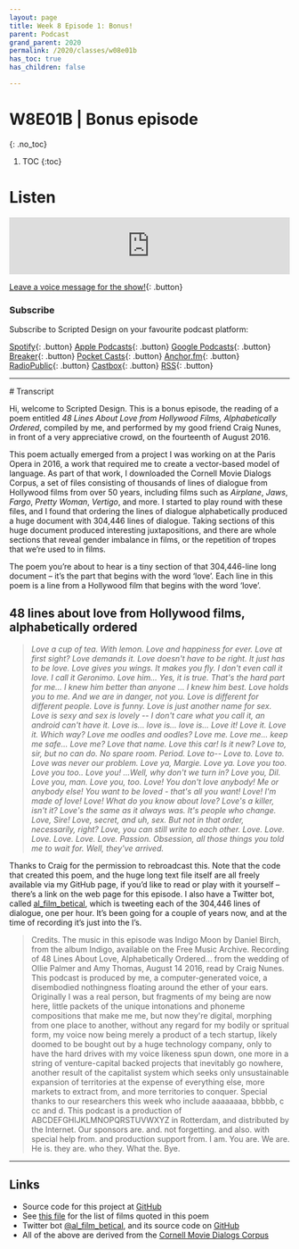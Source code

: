```yaml
---
layout: page
title: Week 8 Episode 1: Bonus!
parent: Podcast
grand_parent: 2020
permalink: /2020/classes/w08e01b
has_toc: true
has_children: false

---
```


# W8E01B | Bonus episode
{: .no_toc}

1. TOC
{:toc}



# Listen

<iframe src="https://anchor.fm/scripteddesign/embed/episodes/S01-W08-E01b-Scripted-Design--Week-8-Bonus-episode-emsluv" height="102px" width="100%" frameborder="0" scrolling="no"></iframe>
<br>

[Leave a voice message for the show!](https://anchor.fm/scripteddesign/message){: .button}

### Subscribe

Subscribe to Scripted Design on your favourite podcast platform:

[Spotify](https://open.spotify.com/show/3sYD3KyPJXnIHUY2m2uFcy){: .button} [Apple Podcasts](https://podcasts.apple.com/nl/podcast/scripted-design/id1533696064?l=en){: .button} [Google Podcasts](https://www.google.com/podcasts?feed=aHR0cHM6Ly9hbmNob3IuZm0vcy8zN2QzMjZjNC9wb2RjYXN0L3Jzcw==){: .button} [Breaker](https://breaker.audio/scripted-design){: .button} [Pocket Casts](https://pca.st/h40ivs5f){: .button} [Anchor.fm](https://anchor.fm/scripteddesign){: .button} [RadioPublic](https://radiopublic.com/scripted-design-WaxpdP){: .button} [Castbox](https://castbox.fm/channel/Scripted-Design-id3371338){: .button} [RSS](https://anchor.fm/s/37d326c4/podcast/rss){: .button}

---

# Transcript

<!-- Copy and paste the converted output. -->


Hi, welcome to Scripted Design. This is a bonus episode, the reading of a poem entitled _48 Lines About Love from Hollywood Films, Alphabetically Ordered_, compiled by me, and performed by my good friend Craig Nunes, in front of a very appreciative crowd, on the fourteenth of August 2016.

This poem actually emerged from a project I was working on at the Paris Opera in 2016, a work that required me to create a vector-based model of language. As part of that work, I downloaded the Cornell Movie Dialogs Corpus, a set of files consisting of thousands of lines of dialogue from Hollywood films from over 50 years, including films such as _Airplane_, _Jaws_, _Fargo_, _Pretty Woman_, _Vertigo_, and more. I started to play round with these files, and I found that ordering the lines of dialogue alphabetically produced a huge document with 304,446 lines of dialogue. Taking sections of this huge document produced interesting juxtapositions, and there are whole sections that reveal gender imbalance in films, or the repetition of tropes that we’re used to in films.

The poem you’re about to hear is a tiny section of that 304,446-line long document – it’s the part that begins with the word ‘love’. Each line in this poem is a line from a Hollywood film that begins with the word ‘love’.


## 48 lines about love from Hollywood films, alphabetically ordered

>_Love a cup of tea. With lemon._
_Love and happiness for ever._
_Love at first sight?_
_Love demands it._
_Love doesn't have to be right. It just has to be love._
_Love gives you wings. It makes you fly. I don't even call it love. I call it Geronimo._
_Love him... Yes, it is true. That's the hard part for me... I knew him better than anyone ... I knew him best._
_Love holds you to me. And we are in danger, not you._
_Love is different for different people._
_Love is funny._
_Love is just another name for sex. Love is sexy and sex is lovely -- I don't care what you call it, an android can't have it._
_Love is... love is... love is..._
_Love it!_
_Love it._
_Love it. Which way?_
_Love me oodles and oodles?_
_Love me._
_Love me... keep me safe..._
_Love me?_
_Love that name._
_Love this car! Is it new?_
_Love to, sir, but no can do. No spare room. Period._
_Love to--_
_Love to._
_Love to._
_Love was never our problem._
_Love ya, Margie._
_Love ya._
_Love you too._
_Love you too.._
_Love you! ...Well, why don't we turn in?_
_Love you, Dil._
_Love you, man._
_Love you, too._
_Love! You don't love anybody! Me or anybody else! You want to be loved - that's all you want!_
_Love! I'm made of love!_
_Love! What do you know about love?_
_Love's a killer, isn't it?_
_Love's the same as it always was. It's people who change._
_Love, Sire!_
_Love, secret, and uh, sex. But not in that order, necessarily, right?_
_Love, you can still write to each other._
_Love._
_Love._
_Love._
_Love._
_Love._
_Love. Passion. Obsession, all those things you told me to wait for. Well, they've arrived._

Thanks to Craig for the permission to rebroadcast this. Note that the code that created this poem, and the huge long text file itself are all freely available via my GitHub page, if you’d like to read or play with it yourself – there’s a link on the web page for this episode. I also have a Twitter bot, called [al_film_betical](https://twitter.com/al_film_betical), which is tweeting each of the 304,446 lines of dialogue, one per hour. It’s been going for a couple of years now, and at the time of recording it’s just into the I’s.

> Credits. The music in this episode was Indigo Moon by Daniel Birch, from the album Indigo, available on the Free Music Archive. Recording of 48 Lines About Love, Alphabetically Ordered... from the wedding of Ollie Palmer and Amy Thomas, August 14 2016, read by Craig Nunes. This podcast is produced by me, a computer-generated voice, a disembodied nothingness floating around the ether of your ears. Originally I was a real person, but fragments of my being are now here, little packets of the unique intonations and phoneme compositions that make me me, but now they're digital, morphing from one place to another, without any regard for my bodily or spritual form, my voice now being merely a product of a tech startup, likely doomed to be bought out by a huge technology company, only to have the hard drives with my voice likeness spun down, one more in a string of venture-capital backed projects that inevitably go nowhere, another result of the capitalist system which seeks only unsustainable expansion of territories at the expense of everything else, more markets to extract from, and more territories to conquer. Special thanks to our researchers this week who include aaaaaaaa, bbbbb, c cc and d. This podcast is a production of ABCDEFGHIJKLMNOPQRSTUVWXYZ in Rotterdam, and distributed by the Internet. Our sponsors are. and. not forgetting. and also. with special help from. and production support from. I am. You are. We are. He is. they are. who they. What the. Bye.

---

## Links

*   Source code for this project at [GitHub](https://github.com/olliepalmer/48lines)
*   See [this file](https://github.com/olliepalmer/48lines/blob/master/48%20lines%20about%20love%2C%20alphabetically%20ordered%2C%20with%20film%20titles) for the list of films quoted in this poem
*   Twitter bot [@al_film_betical](https://twitter.com/al_film_betical), and its source code on [GitHub](https://github.com/olliepalmer/movielinesbot)
*   All of the above are derived from the [Cornell Movie Dialogs Corpus](http://www.cs.cornell.edu/~cristian/Cornell_Movie-Dialogs_Corpus.html)

